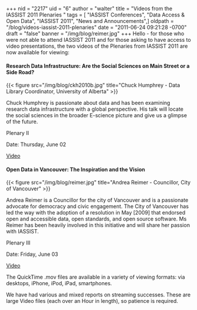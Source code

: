 +++
nid = "2217"
uid = "6"
author = "walter"
title = "Videos from the  IASSIST 2011 Plenaries "
tags = [ "IASSIST Conferences", "Data Access & Open Data", "IASSIST 2011", "News and Announcements",]
oldpath = "/blog/videos-iassist-2011-plenaries"
date = "2011-06-24 09:21:28 -0700"
draft = "false"
banner = "/img/blog/reimer.jpg"
+++
Hello - for those who were not able to attend IASSIST 2011 and for those
asking to have access to video presentations, the two videos of the
Plenaries from IASSIST 2011 are now available for viewing:

#### Research Data Infrastructure: Are the Social Sciences on Main Street or a Side Road?

{{< figure src="/img/blog/ckh2010b.jpg" title="Chuck Humphrey - Data Library Coordinator, University of Alberta" >}}

Chuck Humphrey is passionate about data and has been examining research
data infrastructure with a global perspective. His talk will locate the
social sciences in the broader E-science picture and give us a glimpse
of the future.

Plenary II 

Date: Thursday, June 02 

[Video](http://www.rdl.sfu.ca/IASSIST/index.php/Program/category/plenary_ii/)   

#### Open Data in Vancouver: The Inspiration and the Vision

{{< figure src="/img/blog/reimer.jpg" title="Andrea Reimer - Councillor, City of Vancouver" >}}

Andrea Reimer is a Councillor for the city of Vancouver and is a passionate advocate for democracy and civic engagement. The City of Vancouver has led the way with the adoption of a resolution in May [2009] that endorsed open and accessible data, open standards, and open source software. Ms Reimer has been heavily involved in this initiative and will share her passion with IASSIST.

Plenary III 

Date: Friday, June 03 

[Video](http://www.rdl.sfu.ca/IASSIST/index.php/Program/category/plenary_iii/%20)

The QuickTime .mov files are available in a variety of viewing formats:
via desktops, iPhone, iPod, iPad, smartphones.

We have had various and mixed reports on streaming successes. These are
large Video files (each over an Hour in length), so patience is
required.


